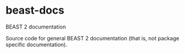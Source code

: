 # beast-docs
BEAST 2 documentation

Source code for general BEAST 2 documentation (that is, not package specific documentation).

